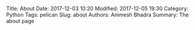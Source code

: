 Title: About
Date: 2017-12-03 10:20
Modified: 2017-12-05 19:30
Category: Python
Tags: pelican
Slug: about
Authors: Animesh Bhadra
Summary: The about page